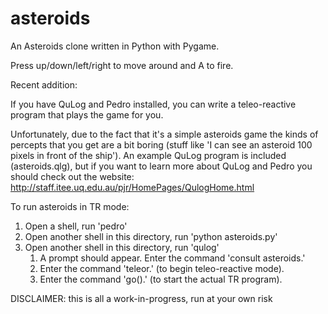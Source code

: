 asteroids
=========

An Asteroids clone written in Python with Pygame.

Press up/down/left/right to move around and A to fire.

Recent addition:

If you have QuLog and Pedro installed, you can write a teleo-reactive program that plays the game for you.

Unfortunately, due to the fact that it's a simple asteroids game the kinds of percepts that you get are a bit boring (stuff like 'I can see an asteroid 100 pixels in front of the ship').
An example QuLog program is included (asteroids.qlg), but if you want to learn more about QuLog and Pedro you should check out the website: http://staff.itee.uq.edu.au/pjr/HomePages/QulogHome.html

To run asteroids in TR mode:

1. Open a shell, run 'pedro'
2. Open another shell in this directory, run 'python asteroids.py'
3. Open another shell in this directory, run 'qulog'
    1. A prompt should appear. Enter the command 'consult asteroids.'
    2. Enter the command 'teleor.' (to begin teleo-reactive mode).
    3. Enter the command 'go().' (to start the actual TR program).

DISCLAIMER: this is all a work-in-progress, run at your own risk